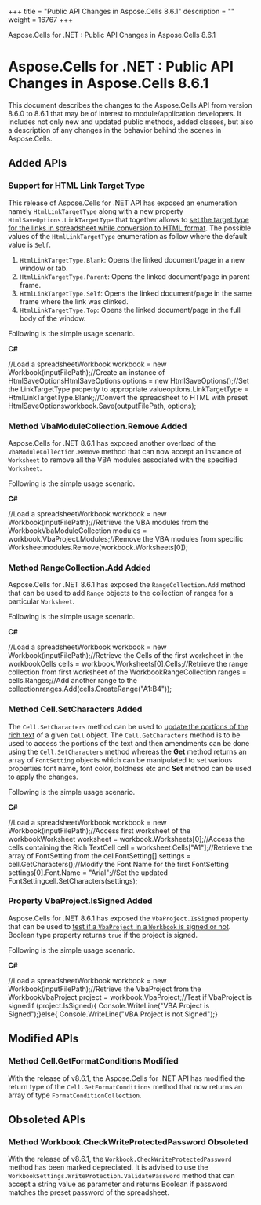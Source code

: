 +++
title = "Public API Changes in Aspose.Cells 8.6.1" 
description = "" 
weight = 16767 
+++

Aspose.Cells for .NET : Public API Changes in Aspose.Cells 8.6.1  

# Aspose.Cells for .NET : Public API Changes in Aspose.Cells 8.6.1


This document describes the changes to the Aspose.Cells API from version 8.6.0 to 8.6.1 that may be of interest to module/application developers. It includes not only new and updated public methods, added classes, but also a description of any changes in the behavior behind the scenes in Aspose.Cells.

## Added APIs

### Support for HTML Link Target Type

This release of Aspose.Cells for .NET API has exposed an enumeration namely `HtmlLinkTargetType` along with a new property `HtmlSaveOptions.LinkTargetType` that together allows to [set the target type for the links in spreadsheet while conversion to HTML format](http://www.aspose.com/docs/display/cellsnet/Change+the+HTML+Link+Target+Type). The possible values of the `HtmlLinkTargetType` enumeration as follow where the default value is `Self`.

1.  `HtmlLinkTargetType.Blank`: Opens the linked document/page in a new window or tab.
2.  `HtmlLinkTargetType.Parent`: Opens the linked document/page in parent frame.
3.  `HtmlLinkTargetType.Self`: Opens the linked document/page in the same frame where the link was clinked.
4.  `HtmlLinkTargetType.Top`: Opens the linked document/page in the full body of the window.

Following is the simple usage scenario.

**C#**

//Load a spreadsheetWorkbook workbook = new Workbook(inputFilePath);//Create an instance of HtmlSaveOptionsHtmlSaveOptions options = new HtmlSaveOptions();//Set the LinkTargetType property to appropriate valueoptions.LinkTargetType = HtmlLinkTargetType.Blank;//Convert the spreadsheet to HTML with preset HtmlSaveOptionsworkbook.Save(outputFilePath, options);

### Method VbaModuleCollection.Remove Added

Aspose.Cells for .NET 8.6.1 has exposed another overload of the `VbaModuleCollection.Remove` method that can now accept an instance of `Worksheet` to remove all the VBA modules associated with the specified `Worksheet`.

Following is the simple usage scenario.

**C#**

//Load a spreadsheetWorkbook workbook = new Workbook(inputFilePath);//Retrieve the VBA modules from the WorkbookVbaModuleCollection modules = workbook.VbaProject.Modules;//Remove the VBA modules from specific Worksheetmodules.Remove(workbook.Worksheets\[0\]);

### Method RangeCollection.Add Added

Aspose.Cells for .NET 8.6.1 has exposed the `RangeCollection.Add` method that can be used to add `Range` objects to the collection of ranges for a particular `Worksheet`.

Following is the simple usage scenario.

**C#**

//Load a spreadsheetWorkbook workbook = new Workbook(inputFilePath);//Retrieve the Cells of the first worksheet in the workbookCells cells = workbook.Worksheets\[0\].Cells;//Retrieve the range collection from first worksheet of the WorkbookRangeCollection ranges = cells.Ranges;//Add another range to the collectionranges.Add(cells.CreateRange("A1:B4"));

### Method Cell.SetCharacters Added

The `Cell.SetCharacters` method can be used to [update the portions of the rich text](http://www.aspose.com/docs/display/cellsnet/Access+and+Update+the+Portions+of+Rich+Text+of+Cell) of a given `Cell` object. The `Cell.GetCharacters` method is to be used to access the portions of the text and then amendments can be done using the `Cell.SetCharacters` method whereas the **Get** method returns an array of `FontSetting` objects which can be manipulated to set various properties font name, font color, boldness etc and **Set** method can be used to apply the changes.

Following is the simple usage scenario.

**C#**

//Load a spreadsheetWorkbook workbook = new Workbook(inputFilePath);//Access first worksheet of the workbookWorksheet worksheet = workbook.Worksheets\[0\];//Access the cells containing the Rich TextCell cell = worksheet.Cells\["A1"\];//Retrieve the array of FontSetting from the cellFontSetting\[\] settings = cell.GetCharacters();//Modify the Font Name for the first FontSetting settings\[0\].Font.Name = "Arial";//Set the updated FontSettingcell.SetCharacters(settings);

### Property VbaProject.IsSigned Added

Aspose.Cells for .NET 8.6.1 has exposed the `VbaProject.IsSigned` property that can be used to [test if a `VbaProject` in a `Workbook` is signed or not](http://www.aspose.com/docs/display/cellsnet/Check+if+VBA+project+in+a+Workbook+is+Signed). Boolean type property returns `true` if the project is signed.

Following is the simple usage scenario.

**C#**

//Load a spreadsheetWorkbook workbook = new Workbook(inputFilePath);//Retrieve the VbaProject from the WorkbookVbaProject project = workbook.VbaProject;//Test if VbaProject is signedif (project.IsSigned){    Console.WriteLine("VBA Project is Signed");}else{    Console.WriteLine("VBA Project is not Signed");}

## Modified APIs

### Method Cell.GetFormatConditions Modified

With the release of v8.6.1, the Aspose.Cells for .NET API has modified the return type of the `Cell.GetFormatConditions` method that now returns an array of type `FormatConditionCollection`.

## Obsoleted APIs

### Method Workbook.CheckWriteProtectedPassword Obsoleted

With the release of v8.6.1, the `Workbook.CheckWriteProtectedPassword` method has been marked depreciated. It is advised to use the `WorkbookSettings.WriteProtection.ValidatePassword` method that can accept a string value as parameter and returns Boolean if password matches the preset password of the spreadsheet.

